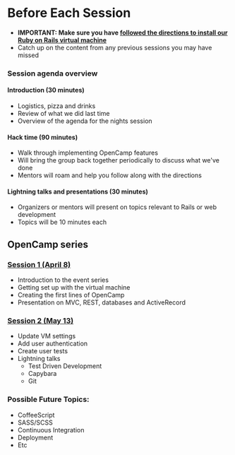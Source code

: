 Before Each Session
========
- **IMPORTANT: Make sure you have [followed the directions to install our Ruby on Rails virtual machine](https://github.com/railsmn/railsmn-dev-box)**
- Catch up on the content from any previous sessions you may have missed

### Session agenda overview

#### Introduction (30 minutes)
- Logistics, pizza and drinks
- Review of what we did last time
- Overview of the agenda for the nights session

#### Hack time (90 minutes)
- Walk through implementing OpenCamp features
- Will bring the group back together periodically to discuss what we've done
- Mentors will roam and help you follow along with the directions

#### Lightning talks and presentations (30 minutes)
- Organizers or mentors will present on topics relevant to Rails or web development
- Topics will be 10 minutes each

## OpenCamp series  

### [Session 1 (April 8)](https://github.com/railsmn/schedule/blob/master/open_camp/session1.md)
- Introduction to the event series
- Getting set up with the virtual machine
- Creating the first lines of OpenCamp
- Presentation on MVC, REST, databases and ActiveRecord


### [Session 2 (May 13)](https://github.com/railsmn/schedule/blob/master/open_camp/session2.md)
- Update VM settings
- Add user authentication
- Create user tests
- Lightning talks 
  - Test Driven Development
  - Capybara
  - Git

### Possible Future Topics: 
- CoffeeScript
- SASS/SCSS
- Continuous Integration
- Deployment
- Etc


